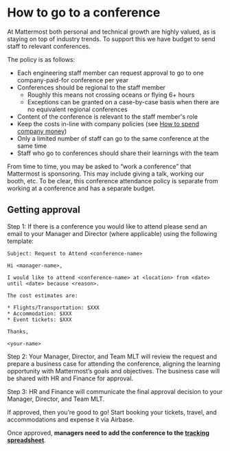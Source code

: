 # How to go to a conference

At Mattermost both personal and technical growth are highly valued, as is staying on top of industry trends. To support this we have budget to send staff to relevant conferences.

The policy is as follows:

* Each engineering staff member can request approval to go to one company-paid-for conference per year
* Conferences should be regional to the staff member
  * Roughly this means not crossing oceans or flying 6+ hours
  * Exceptions can be granted on a case-by-case basis when there are no equivalent regional conferences
* Content of the conference is relevant to the staff member's role
* Keep the costs in-line with company policies (see [How to spend company money](https://handbook.mattermost.com/operations/finance/staff-member-expenses/how-to-spend-company-money))
* Only a limited number of staff can go to the same conference at the same time
* Staff who go to conferences should share their learnings with the team

From time to time, you may be asked to “work a conference” that Mattermost is sponsoring.  This may include giving a talk, working our booth, etc.  To be clear, this conference attendance policy is separate from working at a conference and has a separate budget.

## Getting approval

Step 1:  If there is a conference you would like to attend please send an email to your Manager and Director (where applicable) using the following template:

```
Subject: Request to Attend <conference-name>
​
Hi <manager-name>,
​
I would like to attend <conference-name> at <location> from <date> until <date> because <reason>.
​
The cost estimates are:
​
* Flights/Transportation: $XXX
* Accommodation: $XXX
* Event tickets: $XXX
​
Thanks,
​
<your-name>

```

Step 2: Your Manager, Director, and Team MLT will review the request and prepare a business case for attending the conference, aligning the learning opportunity with Mattermost’s goals and objectives. The business case will be shared with HR and Finance for approval. 

Step 3: HR and Finance will communicate the final approval decision to your Manager, Director, and Team MLT.

If approved, then you’re good to go! Start booking your tickets, travel, and accommodations and expense it via Airbase.

Once approved, __managers need to add the conference to the [tracking spreadsheet](https://docs.google.com/spreadsheets/d/1Ff3OdeMMDJlokoMwu3IX0v0D3B-_w8QZR5-4enhhIXs/edit#gid=0)__.
